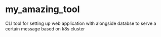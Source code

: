 # my_amazing_tool
CLI tool for setting up web application with alongside databse to serve a certain message based on k8s cluster
